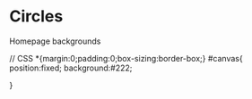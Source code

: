# Circles
Homepage backgrounds
<!DOCTYPE html>
<html>
    <head>
        <title>RandomCircles</title>
    <meta name="viewport" content="width=device-width,initial-scale=1"/>
    </head>
    <body>
    <canvas id="canvas"></canvas>
    </body>
<script>
//touch obj and touch event.................
/*event sets touch.x and y*/
var touch = {
    x : undefined ,
    y : undefined
};
canvas.addEventListener("touchmove",
  function(ev){
    ev.preventDefault();
    touch.x = ev.touches[0].clientX;
    touch.y = ev.touches[0].clientY;
});
//
//mouse obj and mouse event
/*event sets mouse.x and y*/
var mouse = {
    x : undefined ,
    y : undefined
};
canvas.addEventListener("mousemove",
  function(ev){
    ev.preventDefault();
    mouse.x = ev.x;
    mouse.y = ev.y;
//    console.log(mouse.x)
});
//........................................

//setting canvas............................
canvas = document.querySelector("#canvas");
canvas.width = window.innerWidth;
canvas.height = window.innerHeight;
window.addEventListener("resize",function(){
    canvas.width = window.innerWidth;
    canvas.height = window.innerHeight;
});
c = canvas.getContext("2d");
//..........................................

//CircleDrawing class........................
function CircleDrawing(x,dx,y,dy,r,color,
                       maxr){
    this.x = x;
    this.dx = dx;
    this.y = y;
    this.dy = dy;
    this.r = r;
    this.color = color;
    this.maxr = maxr;
    this.minr = r;
    
    this.draw = function(){
        c.beginPath();
        c.arc(this.x,this.y,this.r,0,
              Math.PI*2,false);
        c.fillStyle=color;
        c.fill();
    }
    this.update = function(){

        if(this.x>innerWidth-this.r ||
           this.x<0+this.r){
          this.dx = -this.dx;
        }
        if(this.y>innerHeight-this.r ||
           this.y<0+this.r){
          this.dy = -this.dy;
        }
        
        //intraction...for touch.....
        if((touch.x - this.x) < 40 &&
           (touch.x - this.x) > -40 &&
           (touch.y - this.y) < 40 &&
           (touch.y - this.y) > -40){
           if (this.r < this.maxr){
            this.r += 1;
            }
        }else if(this.r >= this.minr){
            this.r += -1;
        }
        /*
        //for mouse intraction
        if((mouse.x - this.x) < 50 &&
           (mouse.x - this.x) > -50 &&
           (mouse.y - this.y) < 50 &&
           (mouse.y - this.y) > -50){
           if (this.r < this.maxr){
            this.r += 1;
            }
        }else if(this.r >= this.minr){
            this.r += -1;
        };
        */
        //.........................
        
        this.draw();
        this.x += this.dx;
        this.y += this.dy;
    }
};
//........................................
//colorarray..............................
/*storing colors*/
var colorarray = [
    "#fffa",
    "#f00a",
    "#07971Aaa",
    "#4076C4aa",
    "#901FF4aa",
    "#30CCD9aa",
];
//........................................
//circlearray.............................
/*it creates many circles and stores in array*/
var circlearray = [];
for(let i=0; i<600; i++){

    r1 = (Math.random()*2)+1;
    x1 = Math.random()*(innerWidth-2*r1)+r1;
    dx1 = (Math.random()-0.5)*1.5;
    y1 = Math.random()*(innerHeight-2*r1)
                        +r1;
    dy1 = (Math.random()-0.5)*1.5;
    col1= colorarray[Math.floor(Math.random()
                      *colorarray.length)];
    maxr1 = 50;
    
    
    circlearray.push(new CircleDrawing(x1,
           dx1,y1,dy1,r1,col1,maxr1));
};
//........................................
//animate frame...........................
/*it clears canvas and call update method for
each CircleDrawing  obj that are stored in
circlearray*/
function animate(){
    requestAnimationFrame(animate);
    c.clearRect(0,0,innerWidth,innerHeight);
    
    for(let i=0; i< circlearray.length; i++){
        circlearray[i].update();
    };
    
};
animate();
//.....................................

</script>
</html>


// CSS 
*{margin:0;padding:0;box-sizing:border-box;}
#canvas{
    position:fixed;
    background:#222;

}




